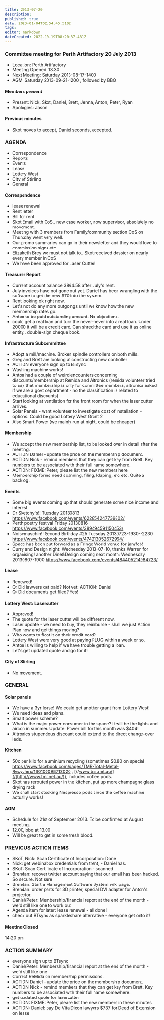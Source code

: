```yaml
---
title: 2013-07-20
description: 
published: true
date: 2023-01-04T02:54:45.518Z
tags: 
editor: markdown
dateCreated: 2022-10-19T08:20:37.481Z
---
```


### Committee meeting for Perth Artifactory 20 July 2013

-   Location: Perth Artifactory
-   Meeting Opened: 13.30
-   Next Meeting: Saturday 2013-08-17-1400
-   AGM: Saturday 2013-09-21-1200 , followed by BBQ

#### Members present

-   Present: Nick, Skot, Daniel, Brett, Jenna, Anton, Peter, Ryan
-   Apologies: Jason

#### Previous minutes

-   Skot moves to accept, Daniel seconds, accepted.

### AGENDA

-   Correspondence
-   Reports
-   Events
-   Lease
-   Lottery West
-   City of Stirling
-   General

#### Correspondence

-   lease renewal
-   Rent letter
-   Bill for rent
-   Skot Email with CoS.. new case worker, now supervisor, absolutely no movement.
-   Meeting with 3 members from Family/community section CoS on Thursday went very well.
-   Our promo summaries can go in their newsletter and they would love to commission signs etc
-   Elizabeth Brey we must not talk to.. Skot received dossier on nearly every member in CoS
-   We have been approved for Laser Cutter!

#### Treasurer Report

-   Current account balance 3864.58 after July's rent.
-   July invoices have not gone out yet. Daniel has been wrangling with the software to get the new \$70 into the system.
-   Rent looking ok right now.
-   Let's not do any more outgoings until we know how the new membership rates go.
-   Anton to be paid outstanding amount. No objections.
-   could get a real loan and turn the never-never into a real loan. Under 20000 it will be a credit card. Can shred the card and use it as online entity.. double-sign cheque book.

#### Infrastructure Subcommittee

-   Adopt a mill/machine. Broken spindle controllers on both mills.
-   Greg and Brett are looking at constructing new controller
-   ACTION everyone sign up to BTsync
-   Washing machine works!
-   Anton had a couple of weird encounters concerning discounts/membership at Remida and Altronics (remida volunteer tried to say that membership is only for committee members, altronics asked if we are a govt department - no the classification is related to educational discounts)
-   Start looking at ventilation for the front room for when the laser cutter arrives.
-   Solar Panels - want volunteer to investigate cost of installation + options. Could be good Lottery West Grant 2
-   Also Smart Power (we mainly run at night, could be cheaper)

#### Membership

-   We accept the new membership list, to be looked over in detail after the meeting.
-   ACTION Daniel - update the price on the membership document.
-   ACTION Nick - remind members that they can get key from Brett. Key numbers to be associated with their full name somewhere.
-   ACTION: FIXME: Peter, please list the new members here
-   Membership forms need scanning, filing, ldaping, etc etc. Quite a backlog.

#### Events

-   Some big events coming up that should generate some nice income and interest
-   Dr Sketchy's!! Tuesday 20130813 <https://www.facebook.com/events/622854247739802/>
-   Perth poetry festival Friday 20130816 <https://www.facebook.com/events/389494591150453/>
-   Noisemaschin!! Second Birthday \#25 Tuesday 20130723-1930--2230 <https://www.facebook.com/events/474213052672964/>
-   Space has been put forward as a Fringe World venue for jan/feb!
-   Curry and Design night: Wednesday 2013-07-10, thanks Warren for organising! another Dine&Design coming next month: Wednesday 20130807-1900 <https://www.facebook.com/events/484405214984723/>

#### Lease

-   Renewed!
-   Q: Did lawyers get paid? Not yet: ACTION: Daniel
-   Q: Did documents get filed? Yes!

#### Lottery West: Lasercutter

-   Approved!
-   The quote for the laser cutter will be different now.
-   Laser update - we need to buy, they reimburse - shall we just Action Plan now and get things moving?
-   Who wants to float it on their credit card?
-   Lottery West were very good at paying PLUG within a week or so.
-   Anton is willing to help if we have trouble getting a loan.
-   Let's get updated quote and go for it!

#### City of Stirling

-   No movement.

### GENERAL

#### Solar panels

-   We have a 3yr lease! We could get another grant from Lottery West!
-   We need ideas and plans.
-   Smart power scheme?
-   What is the major power consumer in the space? It will be the lights and aircon in summer. Update: Power bill for this month was \$404!
-   Altronics stupendous discount could extend to the direct change-over leds.

#### Kitchen

-   50c per kilo for aluminium recycling (sometimes \$0.80 on special <https://www.facebook.com/pages/TMR-Total-Metal-Recyclers/180106098712020> , [//www.tmr.net.au/](/[http///www.tmr.net.au/)), includes coffee pods.
-   Skot has rerouted power in the kitchen, put up more champagne glass drying rack
-   We shall start stocking Nespresso pods since the coffee machine actually works!

#### AGM

-   Schedule for 21st of September 2013. To be confirmed at August meeting.
-   12.00, bbq at 13.00
-   Will be great to get in some fresh blood.

### PREVIOUS ACTION ITEMS

-   SKoT, Nick: Scan Certificate of Incorporation: Done
-   Nick: get webinabox credentials from trent, - Daniel has.
-   SKoT: Scan Certificate of Incorporation - scanned
-   Brendan: recover twitter account saying that our email has been hacked. So secure. Not sure
-   Brendan: Start a Management Software System wiki page.
-   Brendan: order parts for 3D printer, special DVI adapter for Anton's projector.
-   Daniel/Peter: Membership/financial report at the end of the month - we'd still like one to work out
-   Agenda item for later: lease renewal - all done!
-   check out BTsync as sparkleshare alternative - everyone get onto it!

#### Meeting Closed

14:20 pm

### ACTION SUMMARY

-   everyone sign up to BTsync
-   Daniel/Peter: Membership/financial report at the end of the month - we'd still like one
-   Correct ReMida on membership permissions.
-   ACTION Daniel - update the price on the membership document.
-   ACTION Nick - remind members that they can get key from Brett. Key numbers to be associated with their full name somewhere.
-   get updated quote for lasercutter
-   ACTION: FIXME: Peter, please list the new members in these minutes
-   ACTION: Daniel: pay De Vita Dixon lawyers \$737 for Deed of Extension on lease
